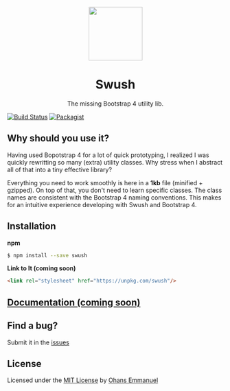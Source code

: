 <p align="center"><a href="http://usewing.ml" target="_blank"><img width="125"src="http://res.cloudinary.com/blushcow/image/upload/v1509993734/swush_zszuc1.png"></a></p>


<h1 align="center">Swush</h1>

<p align="center">The missing Bootstrap 4 utility lib.</p>

[//]: # (Include Travis CI badges here)

[![Build Status](https://travis-ci.org/ohansemmanuel/swush.svg?branch=master)](https://travis-ci.org/ohansemmanuel/swush)
[![Packagist](https://img.shields.io/badge/license-MIT-blue.svg)](https://github.com/ohansemmanuel/swush/blob/master/LICENSE)

## Why should you use it?

Having used Bopotstrap 4 for a lot of quick prototyping, I realized I was quickly rewritting so many (extra) utility classes. 
Why stress when I abstract all of that into a tiny effective library? 

Everything you need to work smoothly is here in a **1kb** file (minified + gzipped). On top of that, you don't need to learn specific classes. The class names are consistent with the Bootstrap 4 naming conventions. This makes for an intuitive experience developing with Swush and Bootstrap 4.

## Installation

**npm**

```sh
$ npm install --save swush
```

**Link to It (coming soon)**

```html
<link rel="stylesheet" href="https://unpkg.com/swush"/>
```

## [Documentation (coming soon)](http://swush.xyz/)

## Find a bug?

Submit it in the [issues](https://github.com/ohansemmanuel/swush/issues)

## License

Licensed under the [MIT License](https://github.com/ohansemmanuel/swush/blob/master/LICENSE) by [Ohans Emmanuel](https://twitter.com/OhansEmmanuel)
